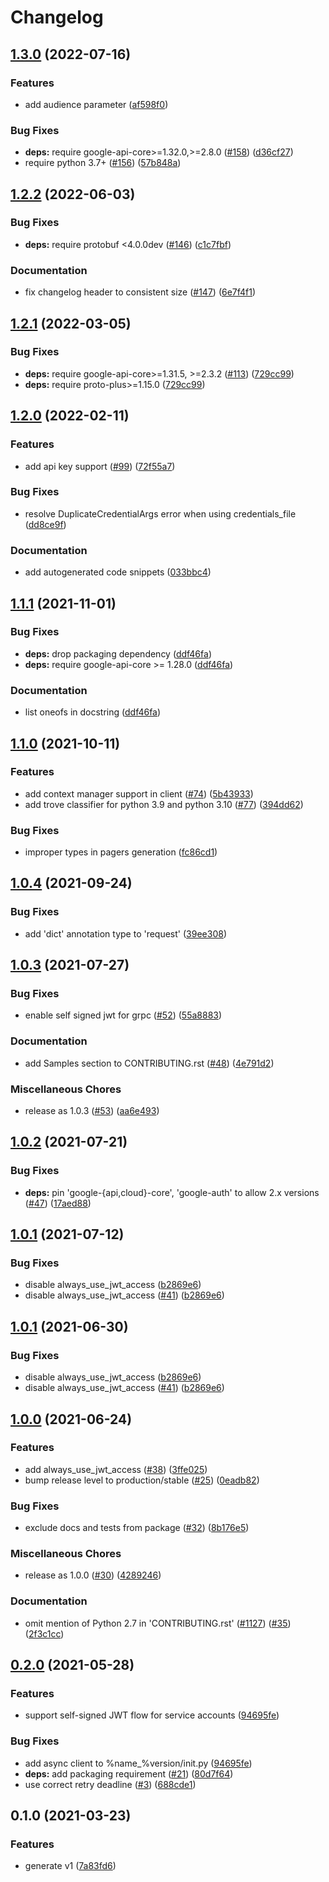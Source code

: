 # Changelog

## [1.3.0](https://github.com/googleapis/python-api-gateway/compare/v1.2.2...v1.3.0) (2022-07-16)


### Features

* add audience parameter ([af598f0](https://github.com/googleapis/python-api-gateway/commit/af598f0b2cf6aaccc63d051861ac18199a38abb0))


### Bug Fixes

* **deps:** require google-api-core>=1.32.0,>=2.8.0 ([#158](https://github.com/googleapis/python-api-gateway/issues/158)) ([d36cf27](https://github.com/googleapis/python-api-gateway/commit/d36cf27b13fe4260ef42dca5e80b8c81f136c158))
* require python 3.7+ ([#156](https://github.com/googleapis/python-api-gateway/issues/156)) ([57b848a](https://github.com/googleapis/python-api-gateway/commit/57b848a94ee8b2b0f746111522a33a21cb4ad635))

## [1.2.2](https://github.com/googleapis/python-api-gateway/compare/v1.2.1...v1.2.2) (2022-06-03)


### Bug Fixes

* **deps:** require protobuf <4.0.0dev ([#146](https://github.com/googleapis/python-api-gateway/issues/146)) ([c1c7fbf](https://github.com/googleapis/python-api-gateway/commit/c1c7fbf9dbf0968cc63a53d5d73dced9dce6d427))


### Documentation

* fix changelog header to consistent size ([#147](https://github.com/googleapis/python-api-gateway/issues/147)) ([6e7f4f1](https://github.com/googleapis/python-api-gateway/commit/6e7f4f1b2310ae510dff2bbcfb262385b090c6d7))

## [1.2.1](https://github.com/googleapis/python-api-gateway/compare/v1.2.0...v1.2.1) (2022-03-05)


### Bug Fixes

* **deps:** require google-api-core>=1.31.5, >=2.3.2 ([#113](https://github.com/googleapis/python-api-gateway/issues/113)) ([729cc99](https://github.com/googleapis/python-api-gateway/commit/729cc997ad63feed9475580c63004efc14375d1a))
* **deps:** require proto-plus>=1.15.0 ([729cc99](https://github.com/googleapis/python-api-gateway/commit/729cc997ad63feed9475580c63004efc14375d1a))

## [1.2.0](https://github.com/googleapis/python-api-gateway/compare/v1.1.1...v1.2.0) (2022-02-11)


### Features

* add api key support ([#99](https://github.com/googleapis/python-api-gateway/issues/99)) ([72f55a7](https://github.com/googleapis/python-api-gateway/commit/72f55a7285b161de6177e177f917b9ba70bce57d))


### Bug Fixes

* resolve DuplicateCredentialArgs error when using credentials_file ([dd8ce9f](https://github.com/googleapis/python-api-gateway/commit/dd8ce9f801d4ab8719d1d5a0c0e6c06a2074bdd8))


### Documentation

* add autogenerated code snippets ([033bbc4](https://github.com/googleapis/python-api-gateway/commit/033bbc4c27b13e369df1b4527558f0a4de54fe80))

## [1.1.1](https://www.github.com/googleapis/python-api-gateway/compare/v1.1.0...v1.1.1) (2021-11-01)


### Bug Fixes

* **deps:** drop packaging dependency ([ddf46fa](https://www.github.com/googleapis/python-api-gateway/commit/ddf46faab34fee5c5e23578f9fcdd5f038f8708a))
* **deps:** require google-api-core >= 1.28.0 ([ddf46fa](https://www.github.com/googleapis/python-api-gateway/commit/ddf46faab34fee5c5e23578f9fcdd5f038f8708a))


### Documentation

* list oneofs in docstring ([ddf46fa](https://www.github.com/googleapis/python-api-gateway/commit/ddf46faab34fee5c5e23578f9fcdd5f038f8708a))

## [1.1.0](https://www.github.com/googleapis/python-api-gateway/compare/v1.0.4...v1.1.0) (2021-10-11)


### Features

* add context manager support in client ([#74](https://www.github.com/googleapis/python-api-gateway/issues/74)) ([5b43933](https://www.github.com/googleapis/python-api-gateway/commit/5b4393306e81eb8fff207b167ecee3fe904a1e8c))
* add trove classifier for python 3.9 and python 3.10 ([#77](https://www.github.com/googleapis/python-api-gateway/issues/77)) ([394dd62](https://www.github.com/googleapis/python-api-gateway/commit/394dd62dafaf81855c5a7f1f238cafc089530ffc))


### Bug Fixes

* improper types in pagers generation ([fc86cd1](https://www.github.com/googleapis/python-api-gateway/commit/fc86cd1c93a932c3c205524040d8547f70dbfb1c))

## [1.0.4](https://www.github.com/googleapis/python-api-gateway/compare/v1.0.3...v1.0.4) (2021-09-24)


### Bug Fixes

* add 'dict' annotation type to 'request' ([39ee308](https://www.github.com/googleapis/python-api-gateway/commit/39ee308769c9d999acca90c5ac56e4cd5806c822))

## [1.0.3](https://www.github.com/googleapis/python-api-gateway/compare/v1.0.2...v1.0.3) (2021-07-27)


### Bug Fixes

* enable self signed jwt for grpc ([#52](https://www.github.com/googleapis/python-api-gateway/issues/52)) ([55a8883](https://www.github.com/googleapis/python-api-gateway/commit/55a888387c10ef20044a6a8e38e7667898d12219))


### Documentation

* add Samples section to CONTRIBUTING.rst ([#48](https://www.github.com/googleapis/python-api-gateway/issues/48)) ([4e791d2](https://www.github.com/googleapis/python-api-gateway/commit/4e791d28ed4d798a93e5e622254f8ceec5bb7fdb))


### Miscellaneous Chores

* release as 1.0.3 ([#53](https://www.github.com/googleapis/python-api-gateway/issues/53)) ([aa6e493](https://www.github.com/googleapis/python-api-gateway/commit/aa6e49383d2df7b88282ee9fe032e802758a564f))

## [1.0.2](https://www.github.com/googleapis/python-api-gateway/compare/v1.0.1...v1.0.2) (2021-07-21)


### Bug Fixes

* **deps:** pin 'google-{api,cloud}-core', 'google-auth' to allow 2.x versions ([#47](https://www.github.com/googleapis/python-api-gateway/issues/47)) ([17aed88](https://www.github.com/googleapis/python-api-gateway/commit/17aed8856fd9143e141ffc5c6ff51c0fc8937743))

## [1.0.1](https://www.github.com/googleapis/python-api-gateway/compare/v1.0.0...v1.0.1) (2021-07-12)


### Bug Fixes

* disable always_use_jwt_access ([b2869e6](https://www.github.com/googleapis/python-api-gateway/commit/b2869e6fc540d65af1bdcf4329f8c888ab61de9a))
* disable always_use_jwt_access ([#41](https://www.github.com/googleapis/python-api-gateway/issues/41)) ([b2869e6](https://www.github.com/googleapis/python-api-gateway/commit/b2869e6fc540d65af1bdcf4329f8c888ab61de9a))

## [1.0.1](https://www.github.com/googleapis/python-api-gateway/compare/v1.0.0...v1.0.1) (2021-06-30)


### Bug Fixes

* disable always_use_jwt_access ([b2869e6](https://www.github.com/googleapis/python-api-gateway/commit/b2869e6fc540d65af1bdcf4329f8c888ab61de9a))
* disable always_use_jwt_access ([#41](https://www.github.com/googleapis/python-api-gateway/issues/41)) ([b2869e6](https://www.github.com/googleapis/python-api-gateway/commit/b2869e6fc540d65af1bdcf4329f8c888ab61de9a))

## [1.0.0](https://www.github.com/googleapis/python-api-gateway/compare/v0.2.0...v1.0.0) (2021-06-24)


### Features

* add always_use_jwt_access ([#38](https://www.github.com/googleapis/python-api-gateway/issues/38)) ([3ffe025](https://www.github.com/googleapis/python-api-gateway/commit/3ffe0253794bb43940293cfed2850567cdb86a9a))
* bump release level to production/stable ([#25](https://www.github.com/googleapis/python-api-gateway/issues/25)) ([0eadb82](https://www.github.com/googleapis/python-api-gateway/commit/0eadb82978e33261a4aa56b54a546d418658080a))


### Bug Fixes

* exclude docs and tests from package ([#32](https://www.github.com/googleapis/python-api-gateway/issues/32)) ([8b176e5](https://www.github.com/googleapis/python-api-gateway/commit/8b176e56eaeb04e466f2496e4c043bfaf6e130a6))


### Miscellaneous Chores

* release as 1.0.0 ([#30](https://www.github.com/googleapis/python-api-gateway/issues/30)) ([4289246](https://www.github.com/googleapis/python-api-gateway/commit/42892467e4c6b594ad844a2ea733b65577d9d382))


### Documentation

* omit mention of Python 2.7 in 'CONTRIBUTING.rst' ([#1127](https://www.github.com/googleapis/python-api-gateway/issues/1127)) ([#35](https://www.github.com/googleapis/python-api-gateway/issues/35)) ([2f3c1cc](https://www.github.com/googleapis/python-api-gateway/commit/2f3c1cc627db8495de970931fd7c7898bebc9fec))

## [0.2.0](https://www.github.com/googleapis/python-api-gateway/compare/v0.1.0...v0.2.0) (2021-05-28)


### Features

* support self-signed JWT flow for service accounts ([94695fe](https://www.github.com/googleapis/python-api-gateway/commit/94695fe7a57e4d259ac73b505feb9ab17bad1157))


### Bug Fixes

* add async client to %name_%version/init.py ([94695fe](https://www.github.com/googleapis/python-api-gateway/commit/94695fe7a57e4d259ac73b505feb9ab17bad1157))
* **deps:** add packaging requirement ([#21](https://www.github.com/googleapis/python-api-gateway/issues/21)) ([80d7f64](https://www.github.com/googleapis/python-api-gateway/commit/80d7f647bb87eaf4c0d699e8d723a27c4853538e))
* use correct retry deadline ([#3](https://www.github.com/googleapis/python-api-gateway/issues/3)) ([688cde1](https://www.github.com/googleapis/python-api-gateway/commit/688cde1c870dbaf5fa04540f708214d922d90e9c))

## 0.1.0 (2021-03-23)


### Features

* generate v1 ([7a83fd6](https://www.github.com/googleapis/python-api-gateway/commit/7a83fd6dd7d40a80f1b24bf5ba87c59a1c1620da))
